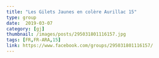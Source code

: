 ```yaml
---
title: "Les Gilets Jaunes en colère Aurillac 15"
type: group
date:  2019-03-07
category: [gj]
thumbnail: /images/posts/295031801116157.jpg
tags: [FR,FR-ARA,15]
link: https://www.facebook.com/groups/295031801116157/
---
```

